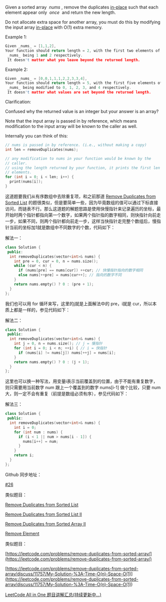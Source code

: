 Given a sorted array  _nums_ , remove the duplicates [in-place](https://en.wikipedia.org/wiki/In-place_algorithm) such that each element appear only  _once_  and return the new length.

Do not allocate extra space for another array, you must do this by modifying the input array [in-place](https://en.wikipedia.org/wiki/In-place_algorithm) with O(1) extra memory.

Example 1:

```cpp
Given _nums_ = [1,1,2],
Your function should return length = 2, with the first two elements of
 _nums_ being 1 and 2 respectively.
 It doesn't matter what you leave beyond the returned length.
```

Example 2:

```cpp
Given _nums_ = [0,0,1,1,1,2,2,3,3,4],
Your function should return length = 5, with the first five elements of
 _nums_ being modified to 0, 1, 2, 3, and 4 respectively.
 It doesn't matter what values are set beyond the returned length.
```

Clarification:

Confused why the returned value is an integer but your answer is an array?

Note that the input array is passed in by reference, which means modification to the input array will be known to the caller as well.

Internally you can think of this:

```cpp
// nums is passed in by reference. (i.e., without making a copy)
int len = removeDuplicates(nums);

// any modification to nums in your function would be known by the
// caller.
// using the length returned by your function, it prints the first len
// elements.
for (int i = 0; i < len; i++) {
  print(nums[i]);
}
```

这道题要我们从有序数组中去除重复项，和之前那道 [Remove Duplicates from Sorted List](http://www.cnblogs.com/grandyang/p/4066453.html) 的题很类似，但是要简单一些，因为毕竟数组的值可以通过下标直接访问，而链表不行。那么这道题的解题思路是使用快慢指针来记录遍历的坐标，最开始时两个指针都指向第一个数字，如果两个指针指的数字相同，则快指针向前走一步，如果不同，则两个指针都向前走一步，这样当快指针走完整个数组后，慢指针当前的坐标加1就是数组中不同数字的个数，代码如下：

解法一：

```cpp
class Solution {
 public:
  int removeDuplicates(vector<int>& nums) {
    int pre = 0, cur = 0, n = nums.size();
    while (cur < n) {
      if (nums[pre] == nums[cur]) ++cur; // 快慢指针指向的数字相同
      else nums[++pre] = nums[cur++]; // 指向的数字不同
    }
    return nums.empty() ? 0 : (pre + 1);
  }
};
```

我们也可以用 for 循环来写，这里的j就是上面解法中的 pre，i就是 cur，所以本质上都是一样的，参见代码如下：

解法二：

```cpp
class Solution {
 public:
  int removeDuplicates(vector<int>& nums) {
    int j = 0, n = nums.size(); // j = 慢指针
    for (int i = 0; i < n; ++i) { // i = 快指针
      if (nums[i] != nums[j]) nums[++j] = nums[i];
    }
    return nums.empty() ? 0 : (j + 1);
  }
};
```

这里也可以换一种写法，用变量i表示当前覆盖到的位置，由于不能有重复数字，则只需要用当前数字 num 跟上一个覆盖到的数字 nums\[i-1\] 做个比较，只要 num 大，则一定不会有重复（前提是数组必须有序），参见代码如下：

解法三：

```cpp
class Solution {
 public:
  int removeDuplicates(vector<int>& nums) {
    int i = 0;
    for (int num : nums) {
      if (i < 1 || num > nums[i - 1]) {
        nums[i++] = num;
      }
    }
    return i;
  }
};
```

Github 同步地址：

[#26](https://github.com/grandyang/leetcode/issues/26)

类似题目：

[Remove Duplicates from Sorted List](http://www.cnblogs.com/grandyang/p/4066453.html)

[Remove Duplicates from Sorted List II](http://www.cnblogs.com/grandyang/p/4069003.html)

[Remove Duplicates from Sorted Array II](http://www.cnblogs.com/grandyang/p/4329295.html)

[Remove Element](http://www.cnblogs.com/grandyang/p/4606700.html)

类似题目：

[https://leetcode.com/problems/remove-duplicates-from-sorted-array/](https://leetcode.com/problems/remove-duplicates-from-sorted-array/)

[](<https://leetcode.com/problems/remove-duplicates-from-sorted-array/discuss/11757/My-Solution-%3A-Time-O(n)-Space-O(1)>)[https://leetcode.com/problems/remove-duplicates-from-sorted-array/discuss/11757/My-Solution-%3A-Time-O(n)-Space-O(1)](<https://leetcode.com/problems/remove-duplicates-from-sorted-array/discuss/11757/My-Solution-%3A-Time-O(n)-Space-O(1)>)

[LeetCode All in One 题目讲解汇总(持续更新中...)](http://www.cnblogs.com/grandyang/p/4606334.html)
